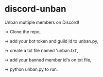# discord-unban

Unban multiple members on Discord!

-> Clone the repo,

-> add your bot token and guild id to unban.py,

-> create a txt file named 'unban.txt',

-> add your banned member id's on txt file,

-> python unban.py to run.
